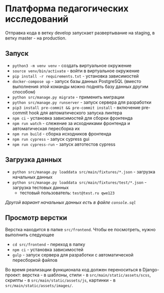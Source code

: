 # Платформа педагогических исследований

Отправка кода в ветку develop запускает развертывание на staging, в ветку master - на production.

## Запуск

- `python3 -m venv venv` - создать виртуальное окружение
- `source venv/bin/activate` - войти в виртуальное окружение 
- `pip install -r requirements.txt` - установка зависимостей
- `docker-compose up` - запуск базы данных PostgreSQL (вместо выполнения этой команды можно поднять базу данных другим
способом)
- `python src/manage.py migrate` - применить миграции
- `python src/manage.py runserver` - запуск сервера для разработки
- `pip3 install pre-commit && pre-commit install` - включение pre-commit hook для автоматического запуска линтера
- `npm ci` - установка зависимостей для сборки фронтенда
- `npm run watch` - слежение за исходниками фронтенда и автоматическая пересборка их
- `npm run build` - сборка исходников фронтенда
- `npm run cypress` - запуск cypress gui
- `npm run cypress-run` - запуск автотестов cypress

## Загрузка данных

- `python src/manage.py loaddata src/main/fixtures/*.json` - загрузка начальных данных
- `python src/manage.py loaddata src/main/fixtures/test/*.json` - загрузка тестовых данных
    - тестовый пользователь: `test@test.ru qwe123`

*Другой вариант начальных данных есть в файле `console.sql`*

## Просмотр верстки

Верстка находится в папке `src/frontend`. Чтобы ее посмотреть, нужно выполнить следующее
- `cd src/frontend` - переход в папку
- `npm ci` - установка зависимостей
- `gulp` - запуск сервера для разработки с автоматической пересборкой файлов

Во время реализации функционала код должен переноситься в Django-проект: верстка - в шаблоны,
стили - в `src/main/static/assets/scss`, скрипты - в `src/main/static/assets/js`,
картинки - в `src/main/static/assets/images/`.

